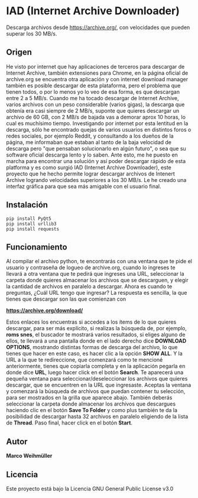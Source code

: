 # IAD (Internet Archive Downloader)
Descarga archivos desde https://archive.org/, con velocidades que pueden superar los 30 MB/s.

## Origen
He visto por internet que hay aplicaciones de terceros para descargar de Internet Archive, también extensiones para Chrome, en la página oficial de archive.org se encuentra otra aplicación y con internet download manager también es posible descargar de esta plataforma, pero el problema que tienen todos, o por lo menos yo lo veo de esa forma, es que descargan entre 2 a 5 MB/s. Cuando me ha tocado descargar de Internet Archive, varios archivos con un peso considerable (varios gigas), la descarga que obtenía era casi siempre de 2 MB/s, suponte que quieres descargar un archivo de 60 GB, con 2 MB/s de bajada vas a demorar aprox 10 horas, lo cual es muchísimo tiempo. Investigando por internet por esta lentitud en la descarga, sólo he encontrado quejas de varios usuarios en distintos foros o redes sociales, por ejemplo Reddit, y consultando a los dueños de la página, me informaban que estaban al tanto de la baja velocidad de descarga pero "que pensaban solucionarlo en algún futuro", o sea que su software oficial descarga lento y lo saben. Ante esto, me he puesto en marcha para encontrar una solución y así poder descargar rápido de esta platforma y es como surgió IAD (Internet Archive Downloader), este proyecto que he hecho permite lograr descargar archivos de Intenert Archive logrando velocidades superiores a los 30 MB/s. Le he creado una interfaz gráfica para que sea más amigable con el usuario final.

## Instalación
```
pip install PyQt5
pip install urllib3
pip install requests
```

## Funcionamiento
Al compilar el archivo python, te encontrarás con una ventana que te pide el usuario y contraseña de logueo de archive.org, cuando lo ingreses te llevará a otra ventana que te pedirá que ingreses una URL, seleccionar la carpeta donde quieres almacenar los archivos que se descarguen, y elegir la cantidad de archivos en paralelo a descargar. Ahora es cuando te preguntas, ¿Cuál URL tengo que ingresar? La respuesta es sencilla, la que tienes que descargar son las que comienzan con

**https://archive.org/download/**

Estos enlaces los encuentras si accedes a los ítems de lo que quieres descargar, para ser más explícito, si realizas la búsqueda de, por ejemplo, **roms snes**, el buscador te mostrará varios resultados, si eliges alguno de ellos, te llevará a una pantalla donde en el lado derecho dice **DOWNLOAD OPTIONS**, mostrando distintas formas de descarga del archivo, lo que tienes que hacer en este caso, es hacer clic a la opción **SHOW ALL**. Y la URL a la que te redireccione, que comenzará como te mencioné anteriormente, tienes que copiarla completa y en la aplicación pegarla en donde dice **URL**, luego hacer click en el botón **Search**. Te aparecerá una pequeña ventana para seleccionar/deseleccionar los archivos que quieres descargar, que se encuentren en la URL que ingresaste. Aceptas la ventana y comenzará la búsqueda de archivos que puedan contener tu selección, para ser mostrados en la grilla que aparece abajo. También deberás seleccionar la carpeta donde almacenar los archivos que descargues haciendo clic en el botón **Save To Folder** y como plus también te da la posibilidad de descargar hasta 32 archivos en paralelo eligiendo de la lista de **Thread**. Paso final, hacer click en el botón **Start**.

## Autor
**Marco Weihmüller**

## Licencia
Este proyecto está bajo la Licencia GNU General Public License v3.0
